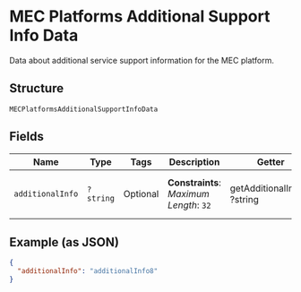 
# MEC Platforms Additional Support Info Data

Data about additional service support information for the MEC platform.

## Structure

`MECPlatformsAdditionalSupportInfoData`

## Fields

| Name | Type | Tags | Description | Getter | Setter |
|  --- | --- | --- | --- | --- | --- |
| `additionalInfo` | `?string` | Optional | **Constraints**: *Maximum Length*: `32` | getAdditionalInfo(): ?string | setAdditionalInfo(?string additionalInfo): void |

## Example (as JSON)

```json
{
  "additionalInfo": "additionalInfo8"
}
```

